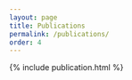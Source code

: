 ```yaml
---
layout: page
title: Publications
permalink: /publications/
order: 4
---
```


{% include publication.html %}
